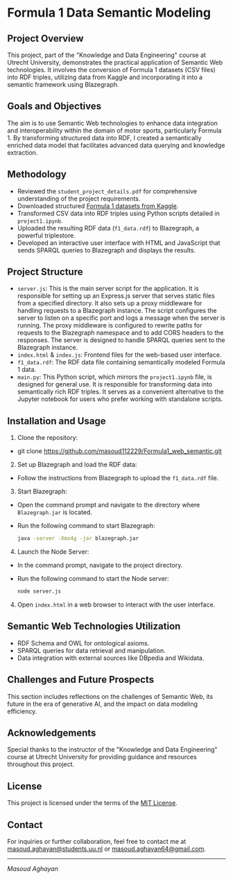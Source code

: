 # Formula 1 Data Semantic Modeling

## Project Overview

This project, part of the "Knowledge and Data Engineering" course at Utrecht University, demonstrates the practical application of Semantic Web technologies. It involves the conversion of Formula 1 datasets (CSV files) into RDF triples, utilizing data from Kaggle and incorporating it into a semantic framework using Blazegraph.

## Goals and Objectives

The aim is to use Semantic Web technologies to enhance data integration and interoperability within the domain of motor sports, particularly Formula 1. By transforming structured data into RDF, I created a semantically enriched data model that facilitates advanced data querying and knowledge extraction.

## Methodology

- Reviewed the `student_project_details.pdf` for comprehensive understanding of the project requirements.  
- Downloaded structured [Formula 1 datasets from Kaggle](https://www.kaggle.com/datasets/rohanrao/formula-1-world-championship-1950-2020).
- Transformed CSV data into RDF triples using Python scripts detailed in `project1.ipynb`.
- Uploaded the resulting RDF data (`f1_data.rdf`) to Blazegraph, a powerful triplestore.
- Developed an interactive user interface with HTML and JavaScript that sends SPARQL queries to Blazegraph and displays the results.

## Project Structure

- `server.js`:  This is the main server script for the application. It is responsible for setting up an Express.js server that serves static files from a specified directory. It also sets up a proxy middleware for handling requests to a Blazegraph instance. The script configures the server to listen on a specific port and logs a message when the server is running. The proxy middleware is configured to rewrite paths for requests to the Blazegraph namespace and to add CORS headers to the responses. The server is designed to handle SPARQL queries sent to the Blazegraph instance.
- `index.html` & `index.js`: Frontend files for the web-based user interface.
- `f1_data.rdf`: The RDF data file containing semantically modeled Formula 1 data.
- `main.py`: This Python script, which mirrors the `project1.ipynb` file, is designed for general use. It is responsible for transforming data into semantically rich RDF triples. It serves as a convenient alternative to the Jupyter notebook for users who prefer working with standalone scripts.

## Installation and Usage

1. Clone the repository:
- git clone https://github.com/masoud112229/Formula1_web_semantic.git

2. Set up Blazegraph and load the RDF data:
 - Follow the instructions from Blazegraph to upload the `f1_data.rdf` file.
3. Start Blazegraph:
 - Open the command prompt and navigate to the directory where `Blazegraph.jar` is located.
 - Run the following command to start Blazegraph:

    ```bash 
    java -server -Xmx4g -jar blazegraph.jar
    ```

4. Launch the Node Server:
 - In the command prompt, navigate to the project directory.
 - Run the following command to start the Node server:

    ```bash 
    node server.js
    ```

4. Open `index.html` in a web browser to interact with the user interface.

## Semantic Web Technologies Utilization

- RDF Schema and OWL for ontological axioms.
- SPARQL queries for data retrieval and manipulation.
- Data integration with external sources like DBpedia and Wikidata.

## Challenges and Future Prospects

This section includes reflections on the challenges of Semantic Web, its future in the era of generative AI, and the impact on data modeling efficiency.

## Acknowledgements

Special thanks to the instructor of the "Knowledge and Data Engineering" course at Utrecht University for providing guidance and resources throughout this project.

## License

This project is licensed under the terms of the [MIT License](LICENSE).

## Contact

For inquiries or further collaboration, feel free to contact me at [masoud.aghayan@students.uu.nl](mailto:masoud.aghayan@students.uu.nl) or [masoud.aghayan64@gmail.com](mailto:masoud.aghayan64@gmail.com).

---

_Masoud Aghayan_

